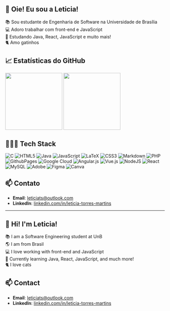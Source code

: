 ## 👋 Oie! Eu sou a Leticia!

📚 Sou estudante de Engenharia de Software na Universidade de Brasília<br/>
💻 Adoro trabalhar com front-end e JavaScript<br/>
🌱 Estudando Java, React, JavaScript e muito mais!<br/>
🐈 Amo gatinhos<br/>

## 📈 Estatísticas do GitHub
<div>
  <img height="180em" src="https://github-readme-stats.vercel.app/api/top-langs/?username=leticiatmartins&layout=compact&langs_count=7&theme=radical"/>
  <img height="180em" src="https://github-readme-stats.vercel.app/api?username=leticiatmartins&show_icons=true&theme=radical&include_all_commits=true&count_private=true"/>
  </div>
  
## 👩🏼‍💻 Tech Stack

![C](https://img.shields.io/badge/c-%2300599C.svg?style=for-the-badge&logo=c&logoColor=white) ![HTML5](https://img.shields.io/badge/html5-%23E34F26.svg?style=for-the-badge&logo=html5&logoColor=white) ![Java](https://img.shields.io/badge/java-%23ED8B00.svg?style=for-the-badge&logo=openjdk&logoColor=white) ![JavaScript](https://img.shields.io/badge/javascript-%23323330.svg?style=for-the-badge&logo=javascript&logoColor=%23F7DF1E) ![LaTeX](https://img.shields.io/badge/latex-%23008080.svg?style=for-the-badge&logo=latex&logoColor=white) ![CSS3](https://img.shields.io/badge/css3-%231572B6.svg?style=for-the-badge&logo=css3&logoColor=white) ![Markdown](https://img.shields.io/badge/markdown-%23000000.svg?style=for-the-badge&logo=markdown&logoColor=white) ![PHP](https://img.shields.io/badge/php-%23777BB4.svg?style=for-the-badge&logo=php&logoColor=white) ![GithubPages](https://img.shields.io/badge/github%20pages-121013?style=for-the-badge&logo=github&logoColor=white) ![Google Cloud](https://img.shields.io/badge/GoogleCloud-%234285F4.svg?style=for-the-badge&logo=google-cloud&logoColor=white) ![Angular.js](https://img.shields.io/badge/angular.js-%23E23237.svg?style=for-the-badge&logo=angularjs&logoColor=white) ![Vue.js](https://img.shields.io/badge/vue.js-%2335495e.svg?style=for-the-badge&logo=vuedotjs&logoColor=%234FC08D) ![NodeJS](https://img.shields.io/badge/node.js-6DA55F?style=for-the-badge&logo=node.js&logoColor=white) ![React](https://img.shields.io/badge/react-%2320232a.svg?style=for-the-badge&logo=react&logoColor=%2361DAFB) ![MySQL](https://img.shields.io/badge/mysql-4479A1.svg?style=for-the-badge&logo=mysql&logoColor=white) ![Adobe](https://img.shields.io/badge/adobe-%23FF0000.svg?style=for-the-badge&logo=adobe&logoColor=white) ![Figma](https://img.shields.io/badge/figma-%23F24E1E.svg?style=for-the-badge&logo=figma&logoColor=white) ![Canva](https://img.shields.io/badge/Canva-%2300C4CC.svg?style=for-the-badge&logo=Canva&logoColor=white)


## 📫 Contato
- **Email**: [leticiats@outlook.com](mailto:leticiats@outlook.com)
- **LinkedIn**: [linkedin.com/in/leticia-torres-martins](https://www.linkedin.com/in/leticia-torres-martins/)

---

## 👋 Hi! I'm Leticia!

📚 I am a Software Engineering student at UnB<br/>
🌎 I am from Brasil<br/>
💻 I love working with front-end and JavaScript<br/>
🌱 Currently learning Java, React, JavaScript, and much more!<br/>
🐈 I love cats<br/>

## 📫 Contact
- **Email**: [leticiats@outlook.com](mailto:leticiats@outlook.com)
- **LinkedIn**: [linkedin.com/in/leticia-torres-martins](https://www.linkedin.com/in/leticia-torres-martins/)
